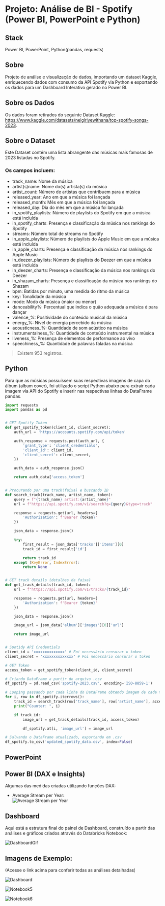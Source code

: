 # **Projeto: Análise de BI - Spotify (Power BI, PowerPoint e Python)**

## **Stack**
Power BI, PowerPoint, Python(pandas, requests)

## **Sobre**
Projeto de análise e visualização de dados, importando um dataset Kaggle, enriquecendo dados com consumo da API Spotify via Python e exportando os dados para um Dashboard Interativo gerado no Power BI.

## **Sobre os Dados**
Os dados foram retirados do seguinte Dataset Kaggle: https://www.kaggle.com/datasets/nelgiriyewithana/top-spotify-songs-2023.

## Sobre o Dataset
Este Dataset contém uma lista abrangente das músicas mais famosas de 2023 listadas no Spotify.

### Os campos incluem:

- track_name: Nome da música
- artist(s)name: Nome do(s) artista(s) da música
- artist_count: Número de artistas que contribuem para a música
- released_year: Ano em que a música foi lançada
- released_month: Mês em que a música foi lançada
- released_day: Dia do mês em que a música foi lançada
- in_spotify_playlists: Número de playlists do Spotify em que a música está incluída
- in_spotify_charts: Presença e classificação da música nos rankings do Spotify
- streams: Número total de streams no Spotify
- in_apple_playlists: Número de playlists do Apple Music em que a música está incluída
- in_apple_charts: Presença e classificação da música nos rankings do Apple Music
- in_deezer_playlists: Número de playlists do Deezer em que a música está incluída
- in_deezer_charts: Presença e classificação da música nos rankings do Deezer
- in_shazam_charts: Presença e classificação da música nos rankings do Shazam
- bpm: Batidas por minuto, uma medida do ritmo da música
- key: Tonalidade da música
- mode: Modo da música (maior ou menor)
- danceability%: Percentual que indica o quão adequada a música é para dançar
- valence_%: Positividade do conteúdo musical da música
- energy_%: Nível de energia percebido da música
- acousticness_%: Quantidade de som acústico na música
- instrumentalness_%: Quantidade de conteúdo instrumental na música
- liveness_%: Presença de elementos de performance ao vivo
- speechiness_%: Quantidade de palavras faladas na música
  
> Existem 953 registros.

## Python
Para que as músicas possuíssem suas respectivas imagens de capa do álbum (album cover), foi utilizado o script Python abaixo para extrair cada imagem via API do Spotify e inserir nas respectivas linhas do DataFrame pandas.

``` python
import requests
import pandas as pd


# GET Spotify Token
def get_spotify_token(client_id, client_secret):
    auth_url = 'https://accounts.spotify.com/api/token'

    auth_response = requests.post(auth_url, {
        'grant_type': 'client_credentials',
        'client_id': client_id,
        'client_secret': client_secret,
    })

    auth_data = auth_response.json()

    return auth_data['access_token']


# Procurando por uma track(faixa) e buscando ID
def search_track(track_name, artist_name, token):
    query = f"{track_name} artist:{artist_name}"
    url = f"https://api.spotify.com/v1/search?q={query}&type=track"

    response = requests.get(url, headers={
        'Authorization': f'Bearer {token}'
    })

    json_data = response.json()

    try:
        first_result = json_data['tracks']['items'][0]
        track_id = first_result['id']

        return track_id
    except (KeyError, IndexError):
        return None


# GET track details (detalhes da faixa)
def get_track_details(track_id, token):
    url = f"https://api.spotify.com/v1/tracks/{track_id}"

    response = requests.get(url, headers={
        'Authorization': f'Bearer {token}'
    })

    json_data = response.json()

    image_url = json_data['album']['images'][0]['url']

    return image_url


# Spotidy API Credentials
client_id = 'xxxxxxxxxxxxxx' # Foi necessário censurar o token
client_secret = 'xxxxxxxxxxxxxx' # Foi necessário censurar o token

# GET Token
access_token = get_spotify_token(client_id, client_secret)

# Criando DataFrame a partir do arquivo .csv
df_spotify = pd.read_csv('spotify-2023.csv', encoding='ISO-8859-1')

# Looping passando por cada linha do DataFrame obtendo imagem de cada track(faixa)
for i, row in df_spotify.iterrows():
    track_id = search_track(row['track_name'], row['artist_name'], access_token)
    print("Counter: ", i)

    if track_id:
        image_url = get_track_details(track_id, access_token)

        df_spotify.at[i, 'image_url'] = image_url

# Salvando o DataFrame atualizado, exportando em .csv
df_spotify.to_csv('updated_spotify_data.csv', index=False)
```

## PowerPoint

## Power BI (DAX e Insights)
Algumas das medidas criadas utilizando funções DAX: <br>
- Average Stream per Year:<br>
![Average Stream per Year](https://github.com/caioypaulino/Projeto-PowerBI_Spotify/blob/main/img/Average%20Stream%20per%20Year.png)


## Dashboard
Aqui está a estrutura final do painel de Dashboard, construído a partir das análises e gráficos criados através do Databricks Notebook:

![DashboardGif](https://github.com/caioypaulino/Projeto-Videogame_Sales_Databricks/blob/main/Images/Dashboard.gif)

## Imagens de Exemplo:
(Acesse o link acima para conferir todas as análises detalhadas)

![Dashboard](https://github.com/caioypaulino/Projeto-Videogame_Sales_Databricks/blob/main/Images/Dashboard%20Videogame%20Sales%20Example.png)

![Notebook5](https://github.com/caioypaulino/Projeto-Videogame_Sales_Databricks/blob/main/Images/Notebook%20005%20Example.png)

![Notebook6](https://github.com/caioypaulino/Projeto-Videogame_Sales_Databricks/blob/main/Images/Notebook%20006%20Example.png)
